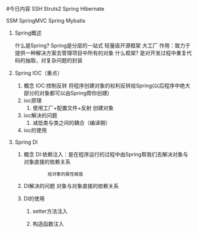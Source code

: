 #今日内容
SSH   Struts2     Spring    Hibernate

SSM   SpringMVC   Spring    Mybatis


1. Spring概述
	
	什么是Spring?
		Spring是分层的一站式 轻量级开源框架
		大工厂
	作用：致力于提供一种解决方案去管理项目中所有的对象
	什么框架?
		是对开发过程中重复代码的抽取，对复杂问题的封装
	
		
		
2. Spring  IOC（重点）
	1. 概念
		IOC:控制反转
			将程序创建对象的权利反转给Spring(以后程序中绝大部分的对象都可以由Spring帮你创建)
	2. ioc原理
		1. 使用工厂+配置文件+反射 创建对象
	3. ioc解决的问题
		1. 减低类与类之间的耦合（编译期）
	4. ioc的使用
		
3. Spring  DI
    1. 概念
    	DI:依赖注入：是在程序运行的过程中由Spring帮我们去解决对象与对象直接的依赖关系
					

					给对象的属性赋值
	2. DI解决的问题
			对象与对象直接的依赖关系
	3. DI的使用 
		1. setter方法注入

			
		2. 构造函数注入